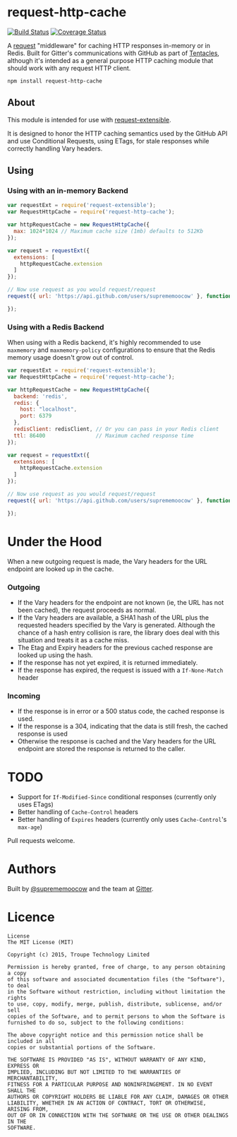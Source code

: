 # request-http-cache

[![Build Status](https://travis-ci.org/gitterHQ/request-http-cache.svg?branch=master)](https://travis-ci.org/gitterHQ/request-http-cache) [![Coverage Status](https://coveralls.io/repos/gitterHQ/request-http-cache/badge.svg)](https://coveralls.io/r/gitterHQ/request-http-cache)

A [request](https://github.com/request/request) "middleware" for caching HTTP responses in-memory or in Redis. Built for
Gitter's communications with GitHub as part of [Tentacles](https://github.com/gitterHQ/tentacles),
although it's intended as a general purpose HTTP caching module that should work
with any request HTTP client.

```
npm install request-http-cache
```

## About

This module is intended for use with [request-extensible](https://github.com/suprememoocow/request-extensible).

It is designed to honor the HTTP caching semantics used by the GitHub API and use
Conditional Requests, using ETags, for stale responses while correctly handling Vary headers.

## Using

### Using with an in-memory Backend

```javascript
var requestExt = require('request-extensible');
var RequestHttpCache = require('request-http-cache');

var httpRequestCache = new RequestHttpCache({
  max: 1024*1024 // Maximum cache size (1mb) defaults to 512Kb
});

var request = requestExt({
  extensions: [
    httpRequestCache.extension
  ]
});

// Now use request as you would request/request
request({ url: 'https://api.github.com/users/suprememoocow' }, function(err, response, body) {

});
```

### Using with a Redis Backend

When using with a Redis backend, it's highly recommended to use `maxmemory` and
`maxmemory-policy` configurations to ensure that the Redis memory usage doesn't
grow out of control.

```javascript
var requestExt = require('request-extensible');
var RequestHttpCache = require('request-http-cache');

var httpRequestCache = new RequestHttpCache({
  backend: 'redis',
  redis: {
    host: "localhost",
    port: 6379
  },
  redisClient: redisClient, // Or you can pass in your Redis client
  ttl: 86400                // Maximum cached response time
});

var request = requestExt({
  extensions: [
    httpRequestCache.extension
  ]
});

// Now use request as you would request/request
request({ url: 'https://api.github.com/users/suprememoocow' }, function(err, response, body) {

});
```

# Under the Hood

When a new outgoing request is made, the Vary headers for the URL endpoint are
looked up in the cache.

### Outgoing

 * If the Vary headers for the endpoint are not known (ie, the URL has not been cached),
   the request proceeds as normal.
 * If the Vary headers are available, a SHA1 hash of the URL plus the requested headers
   specified by the Vary is generated. Although the chance of a hash entry collision is rare,
   the library does deal with this situation and treats it as a cache miss.
 * The Etag and Expiry headers for the previous cached response are looked up using the
   hash.
 * If the response has not yet expired, it is returned immediately.
 * If the response has expired, the request is issued with a `If-None-Match` header

### Incoming
 * If the response is in error or a 500 status code, the cached response is used.
 * If the response is a 304, indicating that the data is still fresh, the cached response is used
 * Otherwise the response is cached and the Vary headers for the URL endpoint are stored
   the response is returned to the caller.  

# TODO

 * Support for `If-Modified-Since` conditional responses (currently only uses ETags)
 * Better handling of `Cache-Control` headers
 * Better handling of `Expires` headers (currently only uses `Cache-Control`'s `max-age`)

Pull requests welcome.

# Authors

Built by [@suprememoocow](https://twitter.com/suprememoocow) and the team at [Gitter](https://gitter.im).

# Licence

```
License
The MIT License (MIT)

Copyright (c) 2015, Troupe Technology Limited

Permission is hereby granted, free of charge, to any person obtaining a copy
of this software and associated documentation files (the "Software"), to deal
in the Software without restriction, including without limitation the rights
to use, copy, modify, merge, publish, distribute, sublicense, and/or sell
copies of the Software, and to permit persons to whom the Software is
furnished to do so, subject to the following conditions:

The above copyright notice and this permission notice shall be included in all
copies or substantial portions of the Software.

THE SOFTWARE IS PROVIDED "AS IS", WITHOUT WARRANTY OF ANY KIND, EXPRESS OR
IMPLIED, INCLUDING BUT NOT LIMITED TO THE WARRANTIES OF MERCHANTABILITY,
FITNESS FOR A PARTICULAR PURPOSE AND NONINFRINGEMENT. IN NO EVENT SHALL THE
AUTHORS OR COPYRIGHT HOLDERS BE LIABLE FOR ANY CLAIM, DAMAGES OR OTHER
LIABILITY, WHETHER IN AN ACTION OF CONTRACT, TORT OR OTHERWISE, ARISING FROM,
OUT OF OR IN CONNECTION WITH THE SOFTWARE OR THE USE OR OTHER DEALINGS IN THE
SOFTWARE.
```
